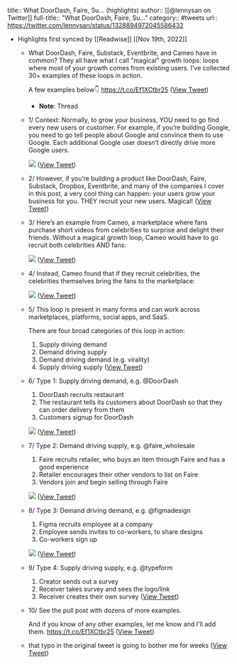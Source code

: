 title:: What DoorDash, Faire, Su... (highlights)
author:: [[@lennysan on Twitter]]
full-title:: "What DoorDash, Faire, Su..."
category:: #tweets
url:: https://twitter.com/lennysan/status/1328894972045586432

- Highlights first synced by [[Readwise]] [[Nov 19th, 2022]]
	- What DoorDash, Faire, Substack, Eventbrite, and Cameo have in common? They all have what I call "magical" growth loops: loops where most of your growth comes from existing users. I've collected 30+ examples of these loops in action.
	  
	  A few examples below👇
	  https://t.co/Ef1XCtbr25 ([View Tweet](https://twitter.com/lennysan/status/1328739791567872001))
		- **Note**: Thread
	- 1/ Context: Normally, to grow your business, YOU need to go find every new users or customer. For example, if you’re building Google, you need to go tell people about Google and convince them to use Google. Each additional Google user doesn’t directly drive more Google users. 
	  
	  ![](https://pbs.twimg.com/media/EnCd0yfVkAECcsd.jpg) ([View Tweet](https://twitter.com/lennysan/status/1328739795946729474))
	- 2/ However, if you’re building a product like DoorDash, Faire, Substack, Dropbox, Eventbrite, and many of the companies I cover in this post, a very cool thing can happen: your users grow your business for you. THEY recruit your new users. Magical! ([View Tweet](https://twitter.com/lennysan/status/1328739797825855488))
	- 3/ Here’s an example from Cameo, a marketplace where fans purchase short videos from celebrities to surprise and delight their friends. Without a magical growth loop, Cameo would have to go recruit both celebrities AND fans: 
	  
	  ![](https://pbs.twimg.com/media/EnCeHOBUYAUVo40.jpg) ([View Tweet](https://twitter.com/lennysan/status/1328739801642659846))
	- 4/ Instead, Cameo found that if they recruit celebrities, the celebrities themselves bring the fans to the marketplace: 
	  
	  ![](https://pbs.twimg.com/media/EnCe1B5VoAERBwT.jpg) ([View Tweet](https://twitter.com/lennysan/status/1328739805203578881))
	- 5/ This loop is present in many forms and can work across marketplaces, platforms, social apps, and SaaS.
	  
	  There are four broad categories of this loop in action:
	  1. Supply driving demand
	  2. Demand driving supply
	  3. Demand driving demand (e.g. virality)
	  4. Supply driving supply ([View Tweet](https://twitter.com/lennysan/status/1328739807510491137))
	- 6/ Type 1: Supply driving demand, e.g. @DoorDash 
	  
	  1. DoorDash recruits restaurant
	  2. The restaurant tells its customers about DoorDash so that they can order delivery from them
	  3. Customers signup for DoorDash 
	  
	  ![](https://pbs.twimg.com/media/EnCf-n3VcAAMinc.jpg) ([View Tweet](https://twitter.com/lennysan/status/1328739811335684102))
	- 7/ Type 2: Demand driving supply, e.g. @faire_wholesale 
	  
	  1. Faire recruits retailer, who buys an item through Faire and has a good experience
	  2. Retailer encourages their other vendors to list on Faire
	  3. Vendors join and begin selling through Faire 
	  
	  ![](https://pbs.twimg.com/media/EnCgI2NVkAA0vhY.jpg) ([View Tweet](https://twitter.com/lennysan/status/1328739815072751616))
	- 8/ Type 3: Demand driving demand, e.g. @figmadesign 
	  
	  1. Figma recruits employee at a company
	  2. Employee sends invites to co-workers, to share designs
	  3. Co-workers sign up 
	  
	  ![](https://pbs.twimg.com/media/EnCgURNVcAMe1q2.jpg) ([View Tweet](https://twitter.com/lennysan/status/1328739818835099648))
	- 9/ Type 4: Supply driving supply, e.g. @typeform 
	  
	  1. Creator sends out a survey
	  2. Receiver takes survey and sees the logo/link
	  3. Receiver creates their own survey ([View Tweet](https://twitter.com/lennysan/status/1328739820403736577))
	- 10/ See the pull post with dozens of more examples. 
	  
	  And if you know of any other examples, let me know and I'll add them.
	  https://t.co/Ef1XCtbr25 ([View Tweet](https://twitter.com/lennysan/status/1328739821402038273))
	- that typo in the original tweet is going to bother me for weeks ([View Tweet](https://twitter.com/lennysan/status/1328894972045586432))
